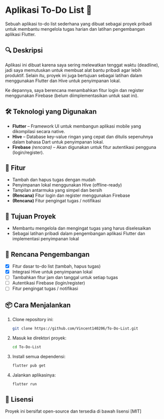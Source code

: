 # Aplikasi To-Do List 📝

Sebuah aplikasi to-do list sederhana yang dibuat sebagai proyek pribadi untuk membantu mengelola tugas harian dan latihan pengembangan aplikasi Flutter.

## 🔍 Deskripsi

Aplikasi ini dibuat karena saya sering melewatkan tenggat waktu (deadline), jadi saya memutuskan untuk membuat alat bantu pribadi agar lebih produktif. Selain itu, proyek ini juga bertujuan sebagai latihan dalam menggunakan Flutter dan Hive untuk penyimpanan lokal.

Ke depannya, saya berencana menambahkan fitur login dan register menggunakan Firebase (belum diimplementasikan untuk saat ini).

## 🛠️ Teknologi yang Digunakan

- **Flutter** – Framework UI untuk membangun aplikasi mobile yang dikompilasi secara native.
- **Hive** – Database key-value ringan yang cepat dan ditulis sepenuhnya dalam bahasa Dart untuk penyimpanan lokal.
- **Firebase** *(rencana)* – Akan digunakan untuk fitur autentikasi pengguna (login/register).

## 📱 Fitur

- Tambah dan hapus tugas dengan mudah
- Penyimpanan lokal menggunakan Hive (offline-ready)
- Tampilan antarmuka yang simpel dan bersih
- **(Rencana)** Fitur login dan register menggunakan Firebase
- **(Rencana)** Fitur pengingat tugas / notifikasi

## 🎯 Tujuan Proyek

- Membantu mengelola dan mengingat tugas yang harus diselesaikan
- Sebagai latihan pribadi dalam pengembangan aplikasi Flutter dan implementasi penyimpanan lokal

## 🚧 Rencana Pengembangan

- [x] Fitur dasar to-do list (tambah, hapus tugas)
- [x] Integrasi Hive untuk penyimpanan lokal
- [ ] Tambahkan fitur jam dan tanggal untuk setiap tugas
- [ ] Autentikasi Firebase (login/register)
- [ ] Fitur pengingat tugas / notifikasi

## 📦 Cara Menjalankan

1. Clone repository ini:
   ```bash
   git clone https://github.com/Vincent140206/To-Do-List.git
   ```
2. Masuk ke direktori proyek:
   ```bash
   cd To-Do-List
   ```
3. Install semua dependensi:
   ```bash
   flutter pub get
   ```
4. Jalankan aplikasinya:
   ```bash
   flutter run
   ```

## 📄 Lisensi

Proyek ini bersifat open-source dan tersedia di bawah lisensi [MIT]
